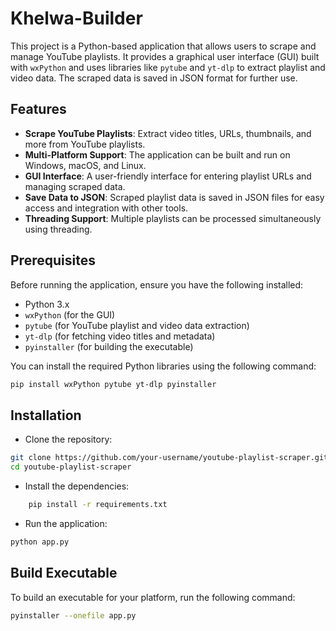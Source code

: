# Khelwa-Builder

This project is a Python-based application that allows users to scrape and manage YouTube playlists. It provides a graphical user interface (GUI) built with `wxPython` and uses libraries like `pytube` and `yt-dlp` to extract playlist and video data. The scraped data is saved in JSON format for further use.

## Features

- **Scrape YouTube Playlists**: Extract video titles, URLs, thumbnails, and more from YouTube playlists.
- **Multi-Platform Support**: The application can be built and run on Windows, macOS, and Linux.
- **GUI Interface**: A user-friendly interface for entering playlist URLs and managing scraped data.
- **Save Data to JSON**: Scraped playlist data is saved in JSON files for easy access and integration with other tools.
- **Threading Support**: Multiple playlists can be processed simultaneously using threading.

## Prerequisites

Before running the application, ensure you have the following installed:

- Python 3.x
- `wxPython` (for the GUI)
- `pytube` (for YouTube playlist and video data extraction)
- `yt-dlp` (for fetching video titles and metadata)
- `pyinstaller` (for building the executable)

You can install the required Python libraries using the following command:

```bash
pip install wxPython pytube yt-dlp pyinstaller
```


## Installation
- Clone the repository:
```bash
git clone https://github.com/your-username/youtube-playlist-scraper.git
cd youtube-playlist-scraper
```

- Install the dependencies:
```bash
    pip install -r requirements.txt
```

- Run the application:
```bash
python app.py
```

## Build Executable

To build an executable for your platform, run the following command:

```bash
pyinstaller --onefile app.py
```
